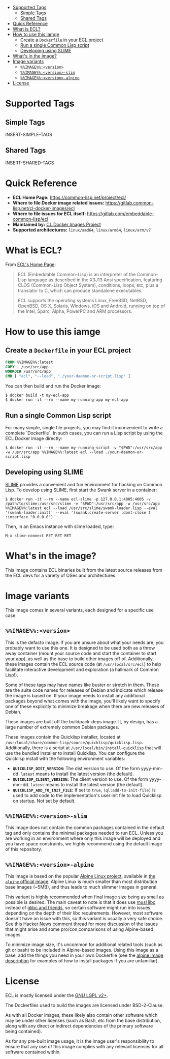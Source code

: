 - [Supported Tags](#org7950ded)
  - [Simple Tags](#org7b7dca9)
  - [Shared Tags](#orgee3618c)
- [Quick Reference](#org085f5d5)
- [What is ECL?](#orgc74473a)
- [How to use this iamge](#org71698f3)
  - [Create a `Dockerfile` in your ECL project](#org1c86073)
  - [Run a single Common Lisp script](#org7562153)
  - [Developing using SLIME](#orgd20f2a8)
- [What's in the image?](#org2c8c283)
- [Image variants](#orgdd7eabf)
  - [`%%IMAGE%%:<version>`](#org4232102)
  - [`%%IMAGE%%:<version>-slim`](#org913b90d)
  - [`%%IMAGE%%:<version>-alpine`](#org03ce2d7)
- [License](#org1f3b58d)



<a id="org7950ded"></a>

# Supported Tags


<a id="org7b7dca9"></a>

## Simple Tags

INSERT-SIMPLE-TAGS


<a id="orgee3618c"></a>

## Shared Tags

INSERT-SHARED-TAGS


<a id="org085f5d5"></a>

# Quick Reference

-   **ECL Home Page:** <https://common-lisp.net/project/ecl/>
-   **Where to file Docker image related issues:** <https://gitlab.common-lisp.net/cl-docker-images/ecl>
-   **Where to file issues for ECL itself:** <https://gitlab.com/embeddable-common-lisp/ecl>
-   **Maintained by:** [CL Docker Images Project](https://common-lisp.net/project/cl-docker-images)
-   **Supported architectures:** `linux/amd64`, `linux/arm64`, `linux/arm/v7`


<a id="orgc74473a"></a>

# What is ECL?

From [ECL's Home Page](https://common-lisp.net/project/ecl/main.html):

> ECL (Embeddable Common-Lisp) is an interpreter of the Common-Lisp language as described in the X3J13 Ansi specification, featuring CLOS (Common-Lisp Object System), conditions, loops, etc, plus a translator to C, which can produce standalone executables.
> 
> ECL supports the operating systems Linux, FreeBSD, NetBSD, OpenBSD, OS X, Solaris, Windows, iOS and Android, running on top of the Intel, Sparc, Alpha, PowerPC and ARM processors.


<a id="org71698f3"></a>

# How to use this iamge


<a id="org1c86073"></a>

## Create a `Dockerfile` in your ECL project

```dockerfile
FROM %%IMAGE%%:latest
COPY . /usr/src/app
WORKDIR /usr/src/app
CMD [ "ecl", "--load", "./your-daemon-or-script.lisp" ]
```

You can then build and run the Docker image:

```console
$ docker build -t my-ecl-app
$ docker run -it --rm --name my-running-app my-ecl-app
```


<a id="org7562153"></a>

## Run a single Common Lisp script

For many simple, single file projects, you may find it inconvenient to write a complete \`Dockerfile\`. In such cases, you can run a Lisp script by using the ECL Docker image directly:

```console
$ docker run -it --rm --name my-running-script -v "$PWD":/usr/src/app -w /usr/src/app %%IMAGE%%:latest ecl --load ./your-daemon-or-script.lisp
```


<a id="orgd20f2a8"></a>

## Developing using SLIME

[SLIME](https://common-lisp.net/project/slime/) provides a convenient and fun environment for hacking on Common Lisp. To develop using SLIME, first start the Swank server in a container:

```console
$ docker run -it --rm --name ecl-slime -p 127.0.0.1:4005:4005 -v /path/to/slime:/usr/src/slime -v "$PWD":/usr/src/app -w /usr/src/app %%IMAGE%%:latest ecl --load /usr/src/slime/swank-loader.lisp --eval '(swank-loader:init)' --eval '(swank:create-server :dont-close t :interface "0.0.0.0")'
```

Then, in an Emacs instance with slime loaded, type:

```emacs
M-x slime-connect RET RET RET
```


<a id="org2c8c283"></a>

# What's in the image?

This image contains ECL binaries built from the latest source releases from the ECL devs for a variety of OSes and architectures.


<a id="orgdd7eabf"></a>

# Image variants

This image comes in several variants, each designed for a specific use case.


<a id="org4232102"></a>

## `%%IMAGE%%:<version>`

This is the defacto image. If you are unsure about what your needs are, you probably want to use this one. It is designed to be used both as a throw away container (mount your source code and start the container to start your app), as well as the base to build other images off of. Additionally, these images contain the ECL source code (at `/usr/local/src/ecl`) to help facilitate interactive development and exploration (a hallmark of Common Lisp!).

Some of these tags may have names like buster or stretch in them. These are the suite code names for releases of Debian and indicate which release the image is based on. If your image needs to install any additional packages beyond what comes with the image, you'll likely want to specify one of these explicitly to minimize breakage when there are new releases of Debian.

These images are built off the buildpack-deps image. It, by design, has a large number of extremely common Debian packages.

These images contain the Quicklisp installer, located at `/usr/local/share/common-lisp/source/quicklisp/quicklisp.lisp`. Additionally, there is a script at `/usr/local/bin/install-quicklisp` that will use the bundled installer to install Quicklisp. You can configure the Quicklisp install with the following environment variables:

-   **`QUICKLISP_DIST_VERSION`:** The dist version to use. Of the form yyyy-mm-dd. `latest` means to install the latest version (the default).
-   **`QUICKLISP_CLIENT_VERSION`:** The client version to use. Of the form yyyy-mm-dd. `latest` means to install the latest version (the default).
-   **`QUICKLISP_ADD_TO_INIT_FILE`:** If set to `true`, `(ql:add-to-init-file)` is used to add code to the implementation's user init file to load Quicklisp on startup. Not set by default.


<a id="org913b90d"></a>

## `%%IMAGE%%:<version>-slim`

This image does not contain the common packages contained in the default tag and only contains the minimal packages needed to run ECL. Unless you are working in an environment where only this image will be deployed and you have space constraints, we highly recommend using the default image of this repository.


<a id="org03ce2d7"></a>

## `%%IMAGE%%:<version>-alpine`

This image is based on the popular [Alpine Linux project](https://alpinelinux.org/), available in [the `alpine` official image](https://hub.docker.com/_/alpine). Alpine Linux is much smaller than most distribution base images (~5MB), and thus leads to much slimmer images in general.

This variant is highly recommended when final image size being as small as possible is desired. The main caveat to note is that it does use [musl libc](https://musl.libc.org/) instead of [glibc and friends](https://www.etalabs.net/compare_libcs.html), so certain software might run into issues depending on the depth of their libc requirements. However, most software doesn't have an issue with this, so this variant is usually a very safe choice. See [this Hacker News comment thread](https://news.ycombinator.com/item?id=10782897) for more discussion of the issues that might arise and some pro/con comparisons of using Alpine-based images.

To minimize image size, it's uncommon for additional related tools (such as git or bash) to be included in Alpine-based images. Using this image as a base, add the things you need in your own Dockerfile (see the [alpine image description](https://hub.docker.com/_/alpine/) for examples of how to install packages if you are unfamiliar).


<a id="org1f3b58d"></a>

# License

ECL is mostly licensed under the [GNU LGPL v2+](https://opensource.org/licenses/LGPL-2.0).

The Dockerfiles used to build the images are licensed under BSD-2-Clause.

As with all Docker images, these likely also contain other software which may be under other licenses (such as Bash, etc from the base distribution, along with any direct or indirect dependencies of the primary software being contained).

As for any pre-built image usage, it is the image user's responsibility to ensure that any use of this image complies with any relevant licenses for all software contained within.
